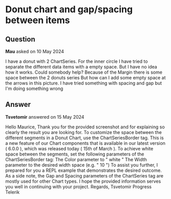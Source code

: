 # Donut chart and gap/spacing between items

## Question

**Mau** asked on 10 May 2024

I have a donut with 2 ChartSeries. For the inner circle I have tried to separate the different data items with a empty space. But I have no idea how it works. Could somebody help? <ChartSeries Type=" ChartSeriesType. Donut " Data=" @GridDataDonutProjectName " Field=" @nameof ( ProjectOverviewVm. Hours ) " CategoryField=" @nameof ( ProjectOverviewVm. ProjectName ) " Gap="0.8" Spacing="0.8" Margin="5"> Because of the Margin there is some space between the 2 donuts series But how can I add some empty space at the arrows in this picture. I have tried something with spacing and gap but I'm doing something wrong

## Answer

**Tsvetomir** answered on 15 May 2024

Hello Maurice, Thank you for the provided screenshot and for explaining so clearly the result you are looking for. To customize the space between the different segments in a Donut Chart, use the ChartSeriesBorder tag. This is a new feature of our Chart components that is available in our latest version ( 6.0.0 ), which was released today ( 15th of March ). To achieve white space between the segments, set the following parameters of the ChartSeriesBorder tag: The Color parameter to " white " The Width parameter to the desired width space (e.g. " 10 ") To assist you further, I prepared for you a REPL example that demonstrates the desired outcome. As a side note, the Gap and Spacing parameters of the ChartSeries tag are mostly used for other Chart types. I hope the provided information serves you well in continuing with your project. Regards, Tsvetomir Progress Telerik
